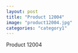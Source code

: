 ```yaml
---
layout: post
title: "Product 12004"
image: "product12004.jpg"
categories: "category1"
---
```

Product 12004
